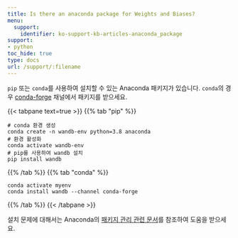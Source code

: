 ```yaml
---
title: Is there an anaconda package for Weights and Biases?
menu:
  support:
    identifier: ko-support-kb-articles-anaconda_package
support:
- python
toc_hide: true
type: docs
url: /support/:filename
---
```


`pip` 또는 `conda`를 사용하여 설치할 수 있는 Anaconda 패키지가 있습니다. `conda`의 경우 [conda-forge](https://conda-forge.org) 채널에서 패키지를 받으세요.

{{< tabpane text=true >}}
{{% tab "pip" %}}
```shell
# conda 환경 생성
conda create -n wandb-env python=3.8 anaconda
# 환경 활성화
conda activate wandb-env
# pip를 사용하여 wandb 설치
pip install wandb
```
{{% /tab %}}
{{% tab "conda" %}}
```shell
conda activate myenv
conda install wandb --channel conda-forge
```
{{% /tab %}}
{{< /tabpane >}}

설치 문제에 대해서는 Anaconda의 [패키지 관리 관련 문서](https://docs.conda.io/projects/conda/en/latest/user-guide/tasks/manage-pkgs.html)를 참조하여 도움을 받으세요.

